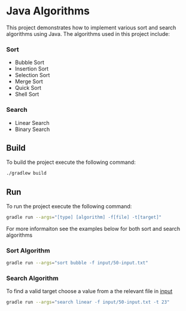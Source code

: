 # Java Algorithms

This project demonstrates how to implement various sort and search algorithms using Java.
The algorithms used in this project include:

### Sort
* Bubble Sort
* Insertion Sort
* Selection Sort
* Merge Sort
* Quick Sort
* Shell Sort

### Search
* Linear Search
* Binary Search

## Build

To build the project execute the following command:

```bash
./gradlew build
```


## Run

To run the project execute the following command:

```bash
gradle run --args="[type] [algorithm] -f[file] -t[target]"
```

For more informaiton see the examples below for both sort and search algorithms

### Sort Algorithm

```bash
gradle run --args="sort bubble -f input/50-input.txt"
```

### Search Algorithm

To find a valid target choose a value from a the relevant file in [input](input)

```bash
gradle run --args="search linear -f input/50-input.txt -t 23"
```
